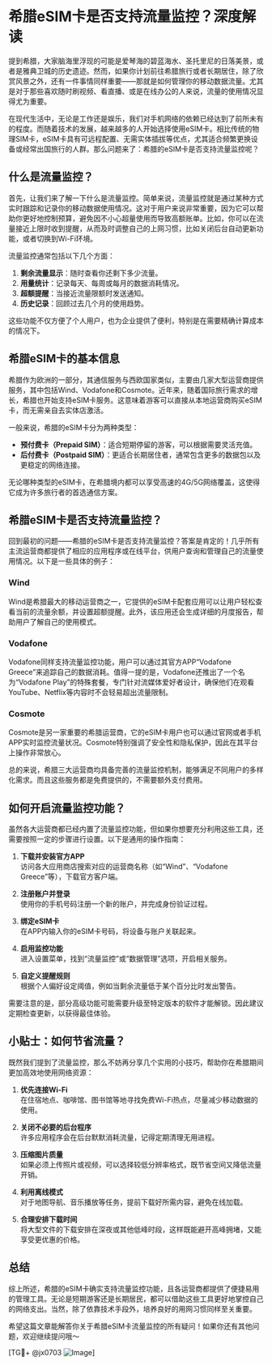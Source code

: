 # 希腊eSIM卡是否支持流量监控？深度解读

提到希腊，大家脑海里浮现的可能是爱琴海的碧蓝海水、圣托里尼的日落美景，或者是雅典卫城的历史遗迹。然而，如果你计划前往希腊旅行或者长期居住，除了欣赏风景之外，还有一件事情同样重要——那就是如何管理你的移动数据流量。尤其是对于那些喜欢随时刷视频、看直播、或是在线办公的人来说，流量的使用情况显得尤为重要。

在现代生活中，无论是工作还是娱乐，我们对手机网络的依赖已经达到了前所未有的程度。而随着技术的发展，越来越多的人开始选择使用eSIM卡。相比传统的物理SIM卡，eSIM卡具有可远程配置、无需实体插拔等优点，尤其适合频繁更换设备或经常出国旅行的人群。那么问题来了：希腊的eSIM卡是否支持流量监控呢？

## 什么是流量监控？

首先，让我们来了解一下什么是流量监控。简单来说，流量监控就是通过某种方式实时跟踪和记录你的移动数据使用情况。这对于用户来说非常重要，因为它可以帮助你更好地控制预算，避免因不小心超量使用而导致高额账单。比如，你可以在流量接近上限时收到提醒，从而及时调整自己的上网习惯，比如关闭后台自动更新功能，或者切换到Wi-Fi环境。

流量监控通常包括以下几个方面：
1. **剩余流量显示**：随时查看你还剩下多少流量。
2. **用量统计**：记录每天、每周或每月的数据消耗情况。
3. **超额提醒**：当接近流量限额时发送通知。
4. **历史记录**：回顾过去几个月的使用趋势。

这些功能不仅方便了个人用户，也为企业提供了便利，特别是在需要精确计算成本的情况下。

## 希腊eSIM卡的基本信息

希腊作为欧洲的一部分，其通信服务与西欧国家类似，主要由几家大型运营商提供服务，其中包括Wind、Vodafone和Cosmote。近年来，随着国际旅行需求的增长，希腊也开始支持eSIM卡服务。这意味着游客可以直接从本地运营商购买eSIM卡，而无需亲自去实体店激活。

一般来说，希腊的eSIM卡分为两种类型：
- **预付费卡（Prepaid SIM）**：适合短期停留的游客，可以根据需要灵活充值。
- **后付费卡（Postpaid SIM）**：更适合长期居住者，通常包含更多的数据包以及更稳定的网络连接。

无论哪种类型的eSIM卡，在希腊境内都可以享受高速的4G/5G网络覆盖，这使得它成为许多旅行者的首选通信方案。

## 希腊eSIM卡是否支持流量监控？

回到最初的问题——希腊的eSIM卡是否支持流量监控？答案是肯定的！几乎所有主流运营商都提供了相应的应用程序或在线平台，供用户查询和管理自己的流量使用情况。以下是一些具体的例子：

### Wind
Wind是希腊最大的移动运营商之一，它提供的eSIM卡配套应用可以让用户轻松查看当前的流量余额，并设置超额提醒。此外，该应用还会生成详细的月度报告，帮助用户了解自己的使用模式。

### Vodafone
Vodafone同样支持流量监控功能，用户可以通过其官方APP“Vodafone Greece”来追踪自己的数据消耗。值得一提的是，Vodafone还推出了一个名为“Vodafone Play”的特殊套餐，专门针对流媒体爱好者设计，确保他们在观看YouTube、Netflix等内容时不会轻易超出流量限制。

### Cosmote
Cosmote是另一家重要的希腊运营商，它的eSIM卡用户也可以通过官网或者手机APP实时监控流量状况。Cosmote特别强调了安全性和隐私保护，因此在其平台上操作非常放心。

总的来说，希腊三大运营商均具备完善的流量监控机制，能够满足不同用户的多样化需求。而且这些服务都是免费提供的，不需要额外支付费用。

## 如何开启流量监控功能？

虽然各大运营商都已经内置了流量监控功能，但如果你想要充分利用这些工具，还需要按照一定的步骤进行设置。以下是通用的操作指南：

1. **下载并安装官方APP**  
   访问各大应用商店搜索对应的运营商名称（如“Wind”、“Vodafone Greece”等），下载官方客户端。

2. **注册账户并登录**  
   使用你的手机号码注册一个新的账户，并完成身份验证过程。

3. **绑定eSIM卡**  
   在APP内输入你的eSIM卡号码，将设备与账户关联起来。

4. **启用监控功能**  
   进入设置菜单，找到“流量监控”或“数据管理”选项，开启相关服务。

5. **自定义提醒规则**  
   根据个人偏好设定阈值，例如当剩余流量低于某个百分比时发出警告。

需要注意的是，部分高级功能可能需要升级至特定版本的软件才能解锁。因此建议定期检查更新，以获得最佳体验。

## 小贴士：如何节省流量？

既然我们提到了流量监控，那么不妨再分享几个实用的小技巧，帮助你在希腊期间更加高效地使用网络资源：

1. **优先连接Wi-Fi**  
   在住宿地点、咖啡馆、图书馆等地寻找免费Wi-Fi热点，尽量减少移动数据的使用。

2. **关闭不必要的后台程序**  
   许多应用程序会在后台默默消耗流量，记得定期清理无用进程。

3. **压缩图片质量**  
   如果必须上传照片或视频，可以选择较低分辨率格式，既节省空间又降低流量开销。

4. **利用离线模式**  
   对于地图导航、音乐播放等任务，提前下载好所需内容，避免在线加载。

5. **合理安排下载时间**  
   将大型文件的下载安排在深夜或其他低峰时段，这样既能避开高峰拥堵，又能享受更优惠的价格。

## 总结

综上所述，希腊的eSIM卡确实支持流量监控功能，且各运营商都提供了便捷易用的管理工具。无论是短期游客还是长期居民，都可以借助这些工具更好地掌控自己的网络支出。当然，除了依靠技术手段外，培养良好的用网习惯同样至关重要。

希望这篇文章能解答你关于希腊eSIM卡流量监控的所有疑问！如果你还有其他问题，欢迎继续提问哦～

[TG💪+ @jx0703 ![Image](https://github.com/user-attachments/assets/dbca1d08-cadb-493c-b0ec-ad6f7a83f270)]